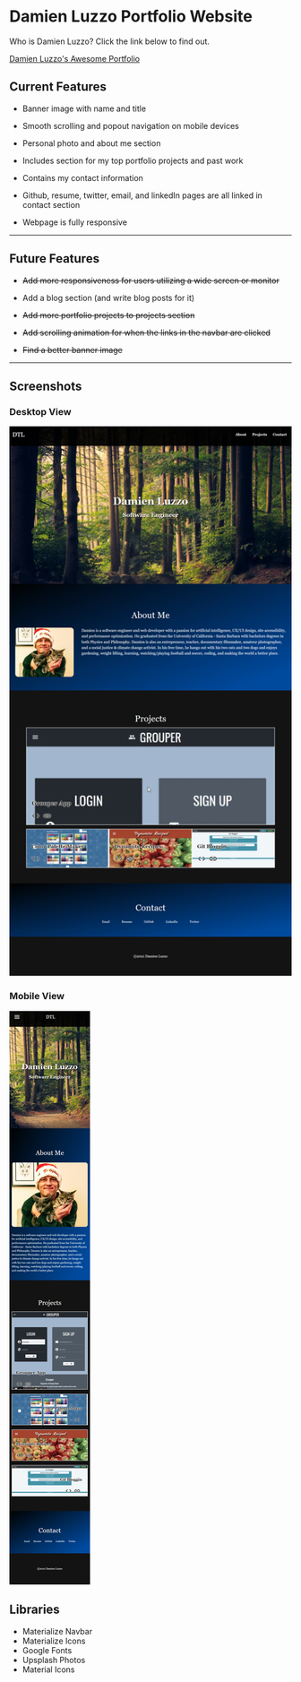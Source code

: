 # Damien Luzzo Portfolio Website

Who is Damien Luzzo? Click the link below to find out.

[Damien Luzzo's Awesome Portfolio](https://damienluzzo33.github.io/Damien-Portfolio/)

## Current Features

+ Banner image with name and title

+ Smooth scrolling and popout navigation on mobile devices

+ Personal photo and about me section

+ Includes section for my top portfolio projects and past work

+ Contains my contact information

+ Github, resume, twitter, email, and linkedIn pages are all linked in contact section

+ Webpage is fully responsive

---

## Future Features

+ ~~Add more responsiveness for users utilizing a wide screen or monitor~~

+ Add a blog section (and write blog posts for it)

+ ~~Add more portfolio projects to projects section~~

+ ~~Add scrolling animation for when the links in the navbar are clicked~~

+ ~~Find a better banner image~~

---

## Screenshots

### Desktop View
![screenshot](./assets/images/portfolio_desktop_screenshot_1.png)

### Mobile View
![screenshot](./assets/images/portfolio_mobile_screenshot_1.png)

## Libraries

+ Materialize Navbar
+ Materialize Icons
+ Google Fonts
+ Upsplash Photos
+ Material Icons
